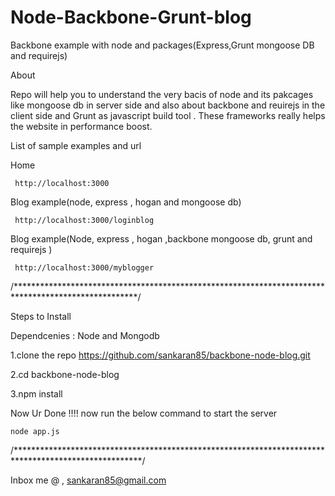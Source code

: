 Node-Backbone-Grunt-blog
==================

Backbone example with node and packages(Express,Grunt mongoose DB and requirejs)

About 

 Repo will help you to understand the very bacis of node and its pakcages like mongoose db in server side and also about backbone and reuirejs in the client side and Grunt as javascript build tool . These frameworks really helps the website in performance boost. 
 
  List of sample examples and url
  
   Home
   
     http://localhost:3000
     
   Blog example(node, express , hogan and mongoose db)
  
     http://localhost:3000/loginblog
  
   Blog example(Node, express , hogan ,backbone  mongoose db, grunt and requirejs )
    
     http://localhost:3000/myblogger
  
  /****************************************************************************************************/
  
 Steps to Install 
 
  Dependcenies : Node and Mongodb 
 
  1.clone the repo https://github.com/sankaran85/backbone-node-blog.git
  
  2.cd backbone-node-blog
  
  3.npm install 
  
  Now Ur Done !!!! now run the below command to start the server
  
    node app.js 
  
  /*****************************************************************************************************/
  
  Inbox me @ , sankaran85@gmail.com
  
  

